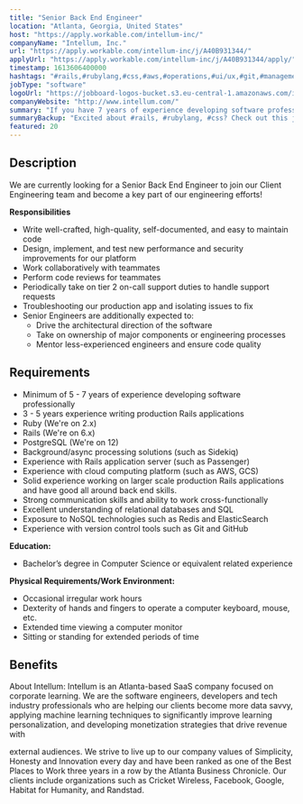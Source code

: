 ```yaml
---
title: "Senior Back End Engineer"
location: "Atlanta, Georgia, United States"
host: "https://apply.workable.com/intellum-inc/"
companyName: "Intellum, Inc."
url: "https://apply.workable.com/intellum-inc/j/A40B931344/"
applyUrl: "https://apply.workable.com/intellum-inc/j/A40B931344/apply/"
timestamp: 1613606400000
hashtags: "#rails,#rubylang,#css,#aws,#operations,#ui/ux,#git,#management,#redis,#postgresql"
jobType: "software"
logoUrl: "https://jobboard-logos-bucket.s3.eu-central-1.amazonaws.com/intellum-inc-"
companyWebsite: "http://www.intellum.com/"
summary: "If you have 7 years of experience developing software professionally, Intellum, Inc. is looking for someone with your knowledge."
summaryBackup: "Excited about #rails, #rubylang, #css? Check out this job post!"
featured: 20
---
```


## Description

We are currently looking for a Senior Back End Engineer to join our Client Engineering team and become a key part of our engineering efforts!

**Responsibilities**

*   Write well-crafted, high-quality, self-documented, and easy to maintain code
*   Design, implement, and test new performance and security improvements for our platform
*   Work collaboratively with teammates
*   Perform code reviews for teammates
*   Periodically take on tier 2 on-call support duties to handle support requests
*   Troubleshooting our production app and isolating issues to fix
*   Senior Engineers are additionally expected to:
    *   Drive the architectural direction of the software
    *   Take on ownership of major components or engineering processes
    *   Mentor less-experienced engineers and ensure code quality

## Requirements

*   Minimum of 5 - 7 years of experience developing software professionally
*   3 - 5 years experience writing production Rails applications
*   Ruby (We're on 2.x)
*   Rails (We're on 6.x)
*   PostgreSQL (We're on 12)
*   Background/async processing solutions (such as Sidekiq)
*   Experience with Rails application server (such as Passenger)
*   Experience with cloud computing platform (such as AWS, GCS)
*   Solid experience working on larger scale production Rails applications and have good all around back end skills.
*   Strong communication skills and ability to work cross-functionally
*   Excellent understanding of relational databases and SQL
*   Exposure to NoSQL technologies such as Redis and ElasticSearch
*   Experience with version control tools such as Git and GitHub

**Education:**

*   Bachelor’s degree in Computer Science or equivalent related experience

**Physical Requirements/Work Environment:**

*   Occasional irregular work hours
*   Dexterity of hands and fingers to operate a computer keyboard, mouse, etc.
*   Extended time viewing a computer monitor
*   Sitting or standing for extended periods of time

## Benefits

About Intellum: Intellum is an Atlanta-based SaaS company focused on corporate learning. We are the software engineers, developers and tech industry professionals who are helping our clients become more data savvy, applying machine learning techniques to significantly improve learning personalization, and developing monetization strategies that drive revenue with

external audiences. We strive to live up to our company values of Simplicity, Honesty and Innovation every day and have been ranked as one of the Best Places to Work three years in a row by the Atlanta Business Chronicle. Our clients include organizations such as Cricket Wireless, Facebook, Google, Habitat for Humanity, and Randstad.
